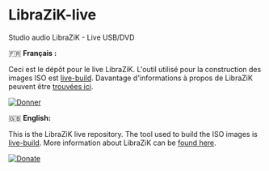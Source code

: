 # LibraZiK-live
Studio audio LibraZiK - Live USB/DVD

:fr: **Français :**

Ceci est le dépôt pour le live LibraZiK. L'outil utilisé pour la construction des images ISO est [live-build](https://packages.debian.org/live-build).
Davantage d'informations à propos de LibraZiK peuvent être [trouvées ici](https://librazik.tuxfamily.org).

[![Donner](https://liberapay.com/assets/widgets/donate.svg)](https://fr.liberapay.com/LibraZiK/donate) 


:gb: **English:**

This is the LibraZiK live repository. The tool used to build the ISO images is [live-build](https://packages.debian.org/live-build).
More information about LibraZiK can be [found here](https://librazik.tuxfamily.org/base-site-LZK/english.php).

[![Donate](https://liberapay.com/assets/widgets/donate.svg)](https://liberapay.com/LibraZiK/donate) 

